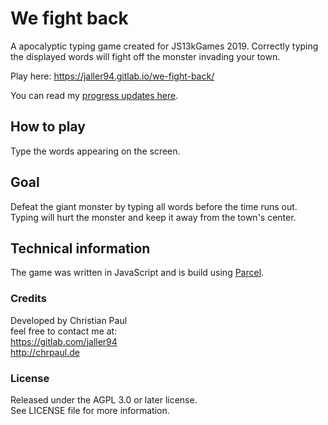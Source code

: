 # We fight back
A apocalyptic typing game created for JS13kGames 2019. Correctly typing the displayed words will fight off the monster invading your town.

Play here: https://jaller94.gitlab.io/we-fight-back/

You can read my [progress updates here](https://mastodonten.de/@jaller94/tagged/js13k).

## How to play
Type the words appearing on the screen.

## Goal
Defeat the giant monster by typing all words before the time runs out. Typing will hurt the monster and keep it away from the town's center.

## Technical information
The game was written in JavaScript and is build using [Parcel](https://parceljs.org/).

### Credits
Developed by Christian Paul  
feel free to contact me at:  
https://gitlab.com/jaller94  
http://chrpaul.de

### License
Released under the AGPL 3.0 or later license.  
See LICENSE file for more information.
